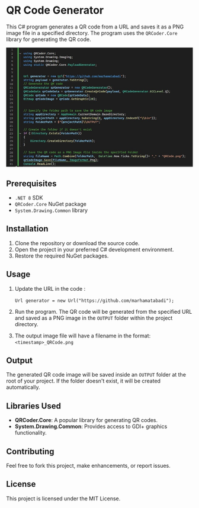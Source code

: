 ﻿# QR Code Generator

This C# program generates a QR code from a URL and saves it as a PNG image file in a specified directory. The program uses the `QRCoder.Core` library for generating the QR code.

![Code screen shot](/image.jpg)

## Prerequisites

-   `.NET 8` SDK
-   `QRCoder.Core` NuGet package
-   `System.Drawing.Common` library



## Installation

1.  Clone the repository or download the source code.
2.  Open the project in your preferred C# development environment.
3.  Restore the required NuGet packages.

## Usage

1.  Update the URL in the code :

    `Url generator = new Url("https://github.com/marhamatabadi");`

2.  Run the program. 
     The QR code will be generated from the specified URL and saved as a PNG image in the `OUTPUT` folder    		within the project directory.
    
3.  The output image file will have a filename in the format:
    `<timestamp>_QRCode.png` 
    

## Output

The generated QR code image will be saved inside an `OUTPUT` folder at the root of your project. 
If the folder doesn't exist, it will be created automatically.

## Libraries Used

-   **QRCoder.Core**: A popular library for generating QR codes.
-   **System.Drawing.Common**: Provides access to GDI+ graphics functionality.

## Contributing

Feel free to fork this project, make enhancements, or report issues.

## License

This project is licensed under the MIT License.